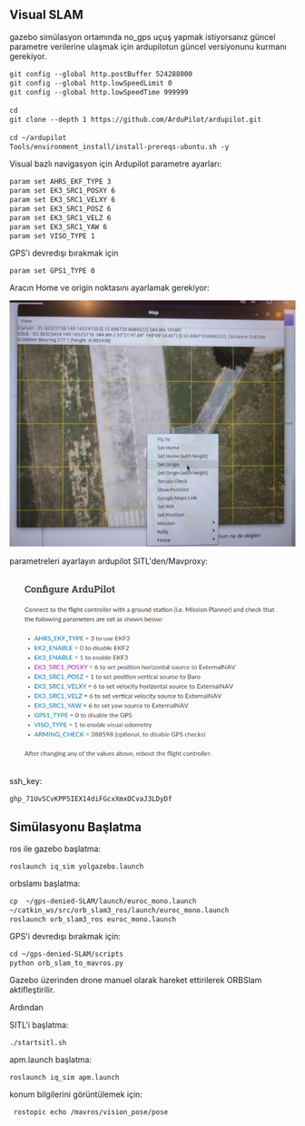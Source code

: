 ## Visual SLAM
gazebo simülasyon ortamında no_gps uçuş yapmak istiyorsanız güncel parametre verilerine ulaşmak için ardupilotun güncel versiyonunu kurmanı gerekiyor.
```
git config --global http.postBuffer 524288000
git config --global http.lowSpeedLimit 0
git config --global http.lowSpeedTime 999999

cd
git clone --depth 1 https://github.com/ArduPilot/ardupilot.git

cd ~/ardupilot
Tools/environment_install/install-prereqs-ubuntu.sh -y
```
Visual bazlı navigasyon için Ardupilot parametre ayarları:
```
param set AHRS_EKF_TYPE 3
param set EK3_SRC1_POSXY 6
param set EK3_SRC1_VELXY 6
param set EK3_SRC1_POSZ 6
param set EK3_SRC1_VELZ 6 
param set EK3_SRC1_YAW 6
param set VISO_TYPE 1
```
GPS'i devredışı bırakmak için
```
param set GPS1_TYPE 0
```

Aracın Home ve origin noktasını ayarlamak gerekiyor:

![Home](imgs/home.jpeg)

parametreleri ayarlayın ardupilot SITL'den/Mavproxy:

![parameters](imgs/parametres.png)

ssh_key:
```
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
```

## Simülasyonu Başlatma
ros ile gazebo başlatma:
```
roslaunch iq_sim yolgazebo.launch 
```
orbslamı başlatma:
```
cp  ~/gps-denied-SLAM/launch/euroc_mono.launch ~/catkin_ws/src/orb_slam3_ros/launch/euroc_mono.launch 
roslaunch orb_slam3_ros euroc_mono.launch
```
GPS'i devredışı bırakmak için:
```
cd ~/gps-denied-SLAM/scripts
python orb_slam_to_mavros.py  
```
Gazebo üzerinden drone manuel olarak hareket ettirilerek ORBSlam aktifleştirilir.

Ardından

SITL'i başlatma:
```
./startsitl.sh
```
apm.launch başlatma:
```
roslaunch iq_sim apm.launch
```
konum bilgilerini görüntülemek için:
```
 rostopic echo /mavros/vision_pose/pose
```
